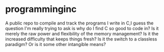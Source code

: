 # programminginc
A public repo to compile and track the programs I write in C,I guess the question I'm really trying to ask is why do I find C so good to code in? Is it merely the raw power and flexibility of the memory management? Is it the increased difficulty that keeps things fresh? Is it the switch to a classless paradigm? Or is it some other intangible means?
